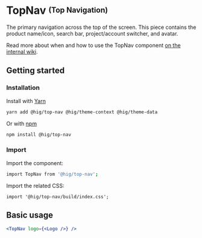 # TopNav <sup><sub>(Top Navigation)</sub></sup>

The primary navigation across the top of the screen. This piece contains the product name/icon, search bar, project/account switcher, and avatar.

Read more about when and how to use the TopNav component [on the internal wiki](https://wiki.autodesk.com/x/8cvzEw).

## Getting started

### Installation

Install with [Yarn](https://yarnpkg.com/)

```bash
yarn add @hig/top-nav @hig/theme-context @hig/theme-data
```

Or with [npm](https://www.npmjs.com/)

```bash
npm install @hig/top-nav
```

### Import

Import the component:

```bash
import TopNav from '@hig/top-nav';
```

Import the related CSS:

```
import '@hig/top-nav/build/index.css';
```

## Basic usage

```jsx
<TopNav logo={<Logo />} />
```
